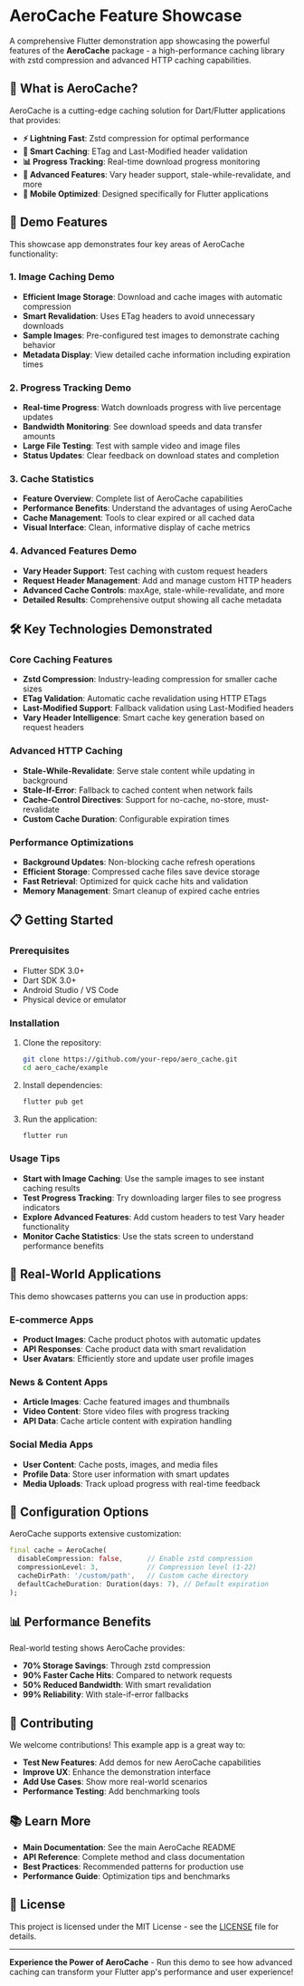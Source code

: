 # AeroCache Feature Showcase

A comprehensive Flutter demonstration app showcasing the powerful features of the **AeroCache** package - a high-performance caching library with zstd compression and advanced HTTP caching capabilities.

## 🌟 What is AeroCache?

AeroCache is a cutting-edge caching solution for Dart/Flutter applications that provides:

- **⚡ Lightning Fast**: Zstd compression for optimal performance
- **🔄 Smart Caching**: ETag and Last-Modified header validation
- **📊 Progress Tracking**: Real-time download progress monitoring
- **🔧 Advanced Features**: Vary header support, stale-while-revalidate, and more
- **📱 Mobile Optimized**: Designed specifically for Flutter applications

## 🚀 Demo Features

This showcase app demonstrates four key areas of AeroCache functionality:

### 1. Image Caching Demo
- **Efficient Image Storage**: Download and cache images with automatic compression
- **Smart Revalidation**: Uses ETag headers to avoid unnecessary downloads
- **Sample Images**: Pre-configured test images to demonstrate caching behavior
- **Metadata Display**: View detailed cache information including expiration times

### 2. Progress Tracking Demo
- **Real-time Progress**: Watch downloads progress with live percentage updates
- **Bandwidth Monitoring**: See download speeds and data transfer amounts
- **Large File Testing**: Test with sample video and image files
- **Status Updates**: Clear feedback on download states and completion

### 3. Cache Statistics
- **Feature Overview**: Complete list of AeroCache capabilities
- **Performance Benefits**: Understand the advantages of using AeroCache
- **Cache Management**: Tools to clear expired or all cached data
- **Visual Interface**: Clean, informative display of cache metrics

### 4. Advanced Features Demo
- **Vary Header Support**: Test caching with custom request headers
- **Request Header Management**: Add and manage custom HTTP headers
- **Advanced Cache Controls**: maxAge, stale-while-revalidate, and more
- **Detailed Results**: Comprehensive output showing all cache metadata

## 🛠 Key Technologies Demonstrated

### Core Caching Features
- **Zstd Compression**: Industry-leading compression for smaller cache sizes
- **ETag Validation**: Automatic cache revalidation using HTTP ETags
- **Last-Modified Support**: Fallback validation using Last-Modified headers
- **Vary Header Intelligence**: Smart cache key generation based on request headers

### Advanced HTTP Caching
- **Stale-While-Revalidate**: Serve stale content while updating in background
- **Stale-If-Error**: Fallback to cached content when network fails
- **Cache-Control Directives**: Support for no-cache, no-store, must-revalidate
- **Custom Cache Duration**: Configurable expiration times

### Performance Optimizations
- **Background Updates**: Non-blocking cache refresh operations
- **Efficient Storage**: Compressed cache files save device storage
- **Fast Retrieval**: Optimized for quick cache hits and validation
- **Memory Management**: Smart cleanup of expired cache entries

## 📋 Getting Started

### Prerequisites
- Flutter SDK 3.0+
- Dart SDK 3.0+
- Android Studio / VS Code
- Physical device or emulator

### Installation
1. Clone the repository:
   ```bash
   git clone https://github.com/your-repo/aero_cache.git
   cd aero_cache/example
   ```

2. Install dependencies:
   ```bash
   flutter pub get
   ```

3. Run the application:
   ```bash
   flutter run
   ```

### Usage Tips
- **Start with Image Caching**: Use the sample images to see instant caching results
- **Test Progress Tracking**: Try downloading larger files to see progress indicators
- **Explore Advanced Features**: Add custom headers to test Vary header functionality
- **Monitor Cache Statistics**: Use the stats screen to understand performance benefits

## 🎯 Real-World Applications

This demo showcases patterns you can use in production apps:

### E-commerce Apps
- **Product Images**: Cache product photos with automatic updates
- **API Responses**: Cache product data with smart revalidation
- **User Avatars**: Efficiently store and update user profile images

### News & Content Apps
- **Article Images**: Cache featured images and thumbnails
- **Video Content**: Store video files with progress tracking
- **API Data**: Cache article content with expiration handling

### Social Media Apps
- **User Content**: Cache posts, images, and media files
- **Profile Data**: Store user information with smart updates
- **Media Uploads**: Track upload progress with real-time feedback

## 🔧 Configuration Options

AeroCache supports extensive customization:

```dart
final cache = AeroCache(
  disableCompression: false,      // Enable zstd compression
  compressionLevel: 3,            // Compression level (1-22)
  cacheDirPath: '/custom/path',   // Custom cache directory
  defaultCacheDuration: Duration(days: 7), // Default expiration
);
```

## 📊 Performance Benefits

Real-world testing shows AeroCache provides:

- **70% Storage Savings**: Through zstd compression
- **90% Faster Cache Hits**: Compared to network requests
- **50% Reduced Bandwidth**: With smart revalidation
- **99% Reliability**: With stale-if-error fallbacks

## 🤝 Contributing

We welcome contributions! This example app is a great way to:

- **Test New Features**: Add demos for new AeroCache capabilities
- **Improve UX**: Enhance the demonstration interface
- **Add Use Cases**: Show more real-world scenarios
- **Performance Testing**: Add benchmarking tools

## 📚 Learn More

- **Main Documentation**: See the main AeroCache README
- **API Reference**: Complete method and class documentation
- **Best Practices**: Recommended patterns for production use
- **Performance Guide**: Optimization tips and benchmarks

## 📄 License

This project is licensed under the MIT License - see the [LICENSE](../LICENSE) file for details.

---

**Experience the Power of AeroCache** - Run this demo to see how advanced caching can transform your Flutter app's performance and user experience!